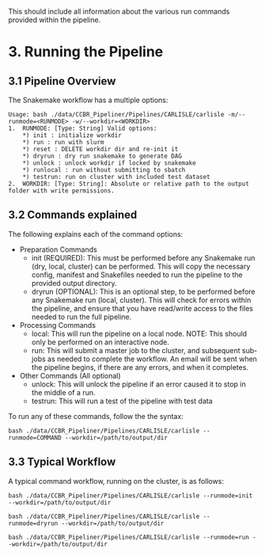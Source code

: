 This should include all information about the various run commands provided within the pipeline.

# 3. Running the Pipeline

## 3.1 Pipeline Overview

The Snakemake workflow has a multiple options:

```
Usage: bash ./data/CCBR_Pipeliner/Pipelines/CARLISLE/carlisle -m/--runmode=<RUNMODE> -w/--workdir=<WORKDIR>
1.  RUNMODE: [Type: String] Valid options:
    *) init : initialize workdir
    *) run : run with slurm
    *) reset : DELETE workdir dir and re-init it
    *) dryrun : dry run snakemake to generate DAG
    *) unlock : unlock workdir if locked by snakemake
    *) runlocal : run without submitting to sbatch
    *) testrun: run on cluster with included test dataset
2.  WORKDIR: [Type: String]: Absolute or relative path to the output folder with write permissions.
```

## 3.2 Commands explained

The following explains each of the command options:

-   Preparation Commands
    -   init (REQUIRED): This must be performed before any Snakemake run (dry, local, cluster) can be performed. This will copy the necessary config, manifest and Snakefiles needed to run the pipeline to the provided output directory.
    -   dryrun (OPTIONAL): This is an optional step, to be performed before any Snakemake run (local, cluster). This will check for errors within the pipeline, and ensure that you have read/write access to the files needed to run the full pipeline.
-   Processing Commands
    -   local: This will run the pipeline on a local node. NOTE: This should only be performed on an interactive node.
    -   run: This will submit a master job to the cluster, and subsequent sub-jobs as needed to complete the workflow. An email will be sent when the pipeline begins, if there are any errors, and when it completes.
-   Other Commands (All optional)
    -   unlock: This will unlock the pipeline if an error caused it to stop in the middle of a run.
    -   testrun: This will run a test of the pipeline with test data

To run any of these commands, follow the the syntax:

```
bash ./data/CCBR_Pipeliner/Pipelines/CARLISLE/carlisle --runmode=COMMAND --workdir=/path/to/output/dir
```

## 3.3 Typical Workflow

A typical command workflow, running on the cluster, is as follows:

```
bash ./data/CCBR_Pipeliner/Pipelines/CARLISLE/carlisle --runmode=init --workdir=/path/to/output/dir

bash ./data/CCBR_Pipeliner/Pipelines/CARLISLE/carlisle --runmode=dryrun --workdir=/path/to/output/dir

bash ./data/CCBR_Pipeliner/Pipelines/CARLISLE/carlisle --runmode=run --workdir=/path/to/output/dir
```
